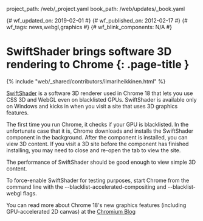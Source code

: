 project_path: /web/_project.yaml book_path: /web/updates/_book.yaml

{# wf_updated_on: 2019-02-01 #} {# wf_published_on: 2012-02-17 #} {# wf_tags: news,webgl,graphics #} {# wf_blink_components: N/A #}

# SwiftShader brings software 3D rendering to Chrome {: .page-title }

{% include "web/_shared/contributors/ilmariheikkinen.html" %}

[SwiftShader](https://github.com/google/swiftshader) is a software 3D renderer used in Chrome 18 that lets you use CSS 3D and WebGL even on blacklisted GPUs. SwiftShader is available only on Windows and kicks in when you visit a site that uses 3D graphics features.

The first time you run Chrome, it checks if your GPU is blacklisted. In the unfortunate case that it is, Chrome downloads and installs the SwiftShader component in the background. After the component is installed, you can view 3D content. If you visit a 3D site before the component has finished installing, you may need to close and re-open the tab to view the site.

The performance of SwiftShader should be good enough to view simple 3D content.

To force-enable SwiftShader for testing purposes, start Chrome from the command line with the --blacklist-accelerated-compositing and --blacklist-webgl flags.

You can read more about Chrome 18's new graphics features (including GPU-accelerated 2D canvas) at the [Chromium Blog](https://blog.chromium.org/2012/02/gpu-accelerating-2d-canvas-and-enabling.html)